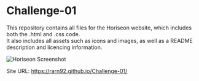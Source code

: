 # Challenge-01
This repository contains all files for the Horiseon website, which includes both the .html and .css code.<br>
It also includes all assets such as icons and images, as well as a README description and licencing information.
 
![Horiseon Screenshot](https://user-images.githubusercontent.com/106767290/174397751-244d5f9a-aecd-40ff-8a8f-dce83c6490c0.PNG)

Site URL:
https://rarn92.github.io/Challenge-01/
